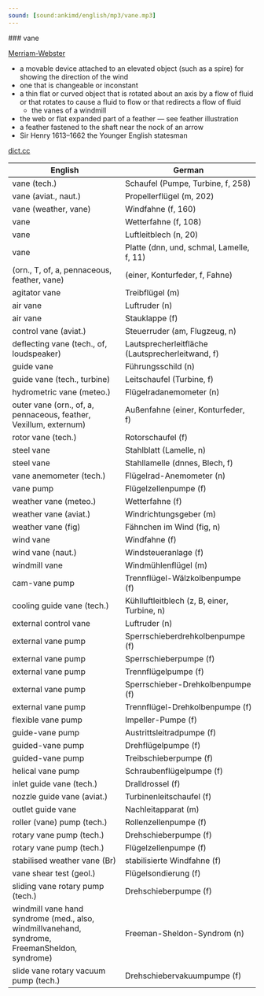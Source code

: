 ```yaml
---
sound: [sound:ankimd/english/mp3/vane.mp3]
---
```


\### vane

[Merriam-Webster](https://www.merriam-webster.com/dictionary/vane)

- a movable device attached to an elevated object (such as a spire) for showing the direction of the wind
- one that is changeable or inconstant
- a thin flat or curved object that is rotated about an axis by a flow of fluid or that rotates to cause a fluid to flow or that redirects a flow of fluid
    - the vanes of a windmill
- the web or flat expanded part of a feather — see feather illustration
- a feather fastened to the shaft near the nock of an arrow
- Sir Henry 1613–1662 the Younger English statesman

[dict.cc](https://www.dict.cc/vane)

| English        | German       |
| -------------- | ------------ |
| vane (tech.) | Schaufel (Pumpe, Turbine, f, 258) |
| vane (aviat., naut.) | Propellerflügel (m, 202) |
| vane (weather, vane) | Windfahne (f, 160) |
| vane | Wetterfahne (f, 108) |
| vane | Luftleitblech (n, 20) |
| vane | Platte (dnn, und, schmal, Lamelle, f, 11) |
|  (orn., T, of, a, pennaceous, feather, vane) |  (einer, Konturfeder, f, Fahne) |
| agitator vane | Treibflügel (m) |
| air vane | Luftruder (n) |
| air vane | Stauklappe (f) |
| control vane (aviat.) | Steuerruder (am, Flugzeug, n) |
| deflecting vane (tech., of, loudspeaker) | Lautsprecherleitfläche (Lautsprecherleitwand, f) |
| guide vane | Führungsschild (n) |
| guide vane (tech., turbine) | Leitschaufel (Turbine, f) |
| hydrometric vane (meteo.) | Flügelradanemometer (n) |
| outer vane (orn., of, a, pennaceous, feather, Vexillum, externum) | Außenfahne (einer, Konturfeder, f) |
| rotor vane (tech.) | Rotorschaufel (f) |
| steel vane | Stahlblatt (Lamelle, n) |
| steel vane | Stahllamelle (dnnes, Blech, f) |
| vane anemometer (tech.) | Flügelrad-Anemometer (n) |
| vane pump | Flügelzellenpumpe (f) |
| weather vane (meteo.) | Wetterfahne (f) |
| weather vane (aviat.) | Windrichtungsgeber (m) |
| weather vane (fig) | Fähnchen im Wind (fig, n) |
| wind vane | Windfahne (f) |
| wind vane (naut.) | Windsteueranlage (f) |
| windmill vane | Windmühlenflügel (m) |
| cam-vane pump | Trennflügel-Wälzkolbenpumpe (f) |
| cooling guide vane (tech.) | Kühlluftleitblech (z, B, einer, Turbine, n) |
| external control vane | Luftruder (n) |
| external vane pump | Sperrschieberdrehkolbenpumpe (f) |
| external vane pump | Sperrschieberpumpe (f) |
| external vane pump | Trennflügelpumpe (f) |
| external vane pump | Sperrschieber-Drehkolbenpumpe (f) |
| external vane pump | Trennflügel-Drehkolbenpumpe (f) |
| flexible vane pump | Impeller-Pumpe (f) |
| guide-vane pump | Austrittsleitradpumpe (f) |
| guided-vane pump | Drehflügelpumpe (f) |
| guided-vane pump | Treibschieberpumpe (f) |
| helical vane pump | Schraubenflügelpumpe (f) |
| inlet guide vane (tech.) | Dralldrossel (f) |
| nozzle guide vane (aviat.) | Turbinenleitschaufel (f) |
| outlet guide vane | Nachleitapparat (m) |
| roller (vane) pump (tech.) | Rollenzellenpumpe (f) |
| rotary vane pump (tech.) | Drehschieberpumpe (f) |
| rotary vane pump <RVP> (tech.) | Flügelzellenpumpe <FZP> (f) |
| stabilised weather vane (Br) | stabilisierte Windfahne (f) |
| vane shear test (geol.) | Flügelsondierung (f) |
| sliding vane rotary pump (tech.) | Drehschieberpumpe (f) |
| windmill vane hand syndrome (med., also, windmillvanehand, syndrome, FreemanSheldon, syndrome) | Freeman-Sheldon-Syndrom (n) |
| slide vane rotary vacuum pump (tech.) | Drehschiebervakuumpumpe (f) |

